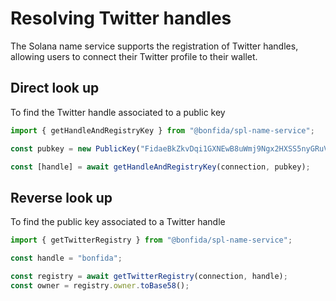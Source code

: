 # Resolving Twitter handles

The Solana name service supports the registration of Twitter handles, allowing users to connect their Twitter profile to their wallet.

## Direct look up

To find the Twitter handle associated to a public key

```js
import { getHandleAndRegistryKey } from "@bonfida/spl-name-service";

const pubkey = new PublicKey("FidaeBkZkvDqi1GXNEwB8uWmj9Ngx2HXSS5nyGRuVFcZ");

const [handle] = await getHandleAndRegistryKey(connection, pubkey);
```

## Reverse look up

To find the public key associated to a Twitter handle

```js
import { getTwitterRegistry } from "@bonfida/spl-name-service";

const handle = "bonfida";

const registry = await getTwitterRegistry(connection, handle);
const owner = registry.owner.toBase58();
```
